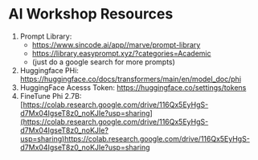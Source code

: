 # AI Workshop Resources

1. Prompt Library:
    - https://www.sincode.ai/app//marve/prompt-library
    - https://library.easyprompt.xyz/?categories=Academic
    - (just do a google search for more prompts)
2. Huggingface PHi: https://huggingface.co/docs/transformers/main/en/model_doc/phi  
3. HuggingFace Acesss Token: https://huggingface.co/settings/tokens  
4. FineTune Phi 2.7B: [https://colab.research.google.com/drive/116Qx5EyHgS-d7Mx04IgseT8z0_noKJIe?usp=sharing](https://colab.research.google.com/drive/116Qx5EyHgS-d7Mx04IgseT8z0_noKJIe?usp=sharing)https://colab.research.google.com/drive/116Qx5EyHgS-d7Mx04IgseT8z0_noKJIe?usp=sharing  
